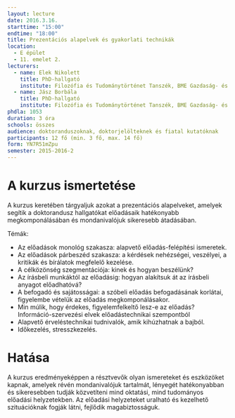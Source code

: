 ```yaml
---
layout: lecture
date: 2016.3.16.
starttime: "15:00"
endtime: "18:00"
title: Prezentációs alapelvek és gyakorlati technikák
location:
  - E épület
  - 11. emelet 2.
lecturers:
  - name: Elek Nikolett
    title: PhD-hallgató
    institute: Filozófia és Tudománytörténet Tanszék, BME Gazdaság- és Társadalomtudományi Kar
  - name: Jász Borbála
    title: PhD-hallgató
    institute: Filozófia és Tudománytörténet Tanszék, BME Gazdaság- és Társadalomtudományi Kar
phdla: 1053
duration: 3 óra
schools: összes
audience: doktoranduszoknak, doktorjelölteknek és fiatal kutatóknak
participants: 12 fő (min. 3 fő, max. 14 fő)
form: YN7R51mZpu
semester: 2015-2016-2
---
```


# A kurzus ismertetése

A kurzus keretében tárgyaljuk azokat a prezentációs alapelveket, amelyek segítik a doktorandusz hallgatókat előadásaik hatékonyabb megkomponálásában és mondanivalójuk sikeresebb átadásában. 

Témák:

* Az előadások monológ szakasza: alapvető előadás-felépítési ismeretek. 
* Az előadások párbeszéd szakasza: a kérdések nehézségei, veszélyei, a kritikák és bírálatok megfelelő kezelése. 
* A célközönség szegmentációja: kinek és hogyan beszélünk?
* Az írásbeli munkáktól az előadásig: hogyan alakítsuk át az írásbeli anyagot előadhatóvá?
* A befogadó és sajátosságai: a szóbeli előadás befogadásának korlátai, figyelembe vételük az előadás megkomponálásakor.
* Min múlik, hogy érdekes, figyelemfelkeltő lesz-e az előadás? Információ-szervezési elvek előadástechnikai szempontból
* Alapvető érveléstechnikai tudnivalók, amik kihúzhatnak a bajból.
* Időkezelés, stresszkezelés.

# Hatása

A kurzus eredményeképpen a résztvevők olyan ismereteket és eszközöket kapnak, amelyek révén mondanivalójuk tartalmát, lényegét hatékonyabban és sikeresebben tudják közvetíteni mind oktatási, mind tudományos előadási helyzetekben. Az előadási helyzeteket uralható és kezelhető szituációknak fogják látni, fejlődik magabiztosságuk.
